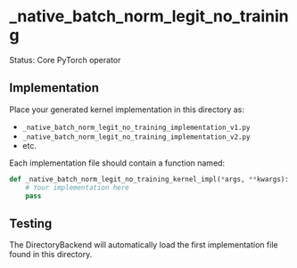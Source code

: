 # _native_batch_norm_legit_no_training

Status: Core PyTorch operator

## Implementation

Place your generated kernel implementation in this directory as:
- `_native_batch_norm_legit_no_training_implementation_v1.py`
- `_native_batch_norm_legit_no_training_implementation_v2.py`
- etc.

Each implementation file should contain a function named:
```python
def _native_batch_norm_legit_no_training_kernel_impl(*args, **kwargs):
    # Your implementation here
    pass
```

## Testing

The DirectoryBackend will automatically load the first implementation file found in this directory.

